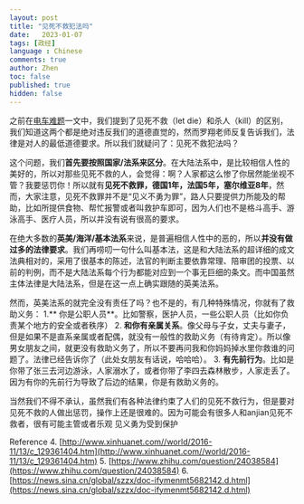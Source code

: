 ```yaml
---
layout: post
title: "见死不救犯法吗"
date:   2023-01-07
tags: [政经]
language : Chinese
comments: true
author: Zhen
toc: false
published: true
hidden: false
---
```

之前在[电车难题](/电车难题)一文中，我们提到了见死不救（let die）和杀人（kill）的区别，我们知道这两个都是绝对违反我们的道德直觉的，然而罗翔老师反复告诉我们，法律是对人的最低道德要求。所以我们就疑问了：见死不救犯法吗？

这个问题，我们**首先要按照国家/法系来区分**。在大陆法系中，是比较相信人性的美好的，所以对那些见死不救的人，会觉得：啊？人家都这么惨了你居然能坐视不管？我要惩罚你！所以就有**见死不救罪，德国1年，法国5年，塞尔维亚8年**，然而，大家注意，见死不救罪并不是“见义不勇为罪”，路人只要提供力所能及的帮助，比如所提供食物、帮忙报警或者叫救护车即可，因为人们也不是格斗高手、游泳高手、医疗人员，所以并没有说有很高的要求。

在绝大多数的**英美/海洋/基本法系**来说，是普遍相信人性中的恶的，所以**并没有做过多的法律要求**。我们再唠叨一句什么叫基本法，这是和大陆法系的超详细的成文法典相对的，采用了很基本的陈述，法官的判断主要依靠常理、陪审团的投票、以前的判例，而不是大陆法系每个行为都能对应到一个事无巨细的条文。而中国虽然主体法律是大陆法系，但是在这一点上确实跟随的英美法系。

然而，英美法系的就完全没有责任了吗？也不是的，有几种特殊情况，你就有了救助义务：
1.** 你是公职人员**。比如警察，医护人员，一些公职人员（比如你负责某个地方的安全或者秩序）
2. **和你有亲属关系**。像父母与子女，丈夫与妻子，但是如果不是直系亲属或者配偶，就没有一般性的救助义务（有待肯定）。所以像男女朋友之间，就更没有救助义务了，所以不要再问我和你妈妈掉水里你救谁的问题了。法律已经告诉你了（此处女朋友有话说，哈哈哈）。 
3. **有先前行为**。比如是你带了张三去河边游泳，人家溺水了，或者你带了李四去森林散步，人家走丢了。因为有你的先前行为导致了后边的结果，你是有救助义务的。

当然我们不得不承认，虽然我们有各种法律约束了人们的见死不救行为，但是要对见死不救的人做出惩罚，操作上还是很难的。因为可能会有很多人和anjian见死不救者，很有可能主管或者乐观
见义勇为受到保护
 

Reference
4. [http://www.xinhuanet.com//world/2016-11/13/c_129361404.htm](http://www.xinhuanet.com//world/2016-11/13/c_129361404.htm)
5. [https://www.zhihu.com/question/24038584](https://www.zhihu.com/question/24038584)
6. [https://news.sina.cn/global/szzx/doc-ifymenmt5682142.d.html](https://news.sina.cn/global/szzx/doc-ifymenmt5682142.d.html)
<!--stackedit_data:
eyJoaXN0b3J5IjpbMTI5OTkyNjI1OCwtODgxOTY3NTk5LDEwMD
E5MjM3MDhdfQ==
-->